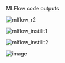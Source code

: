 MLFlow code outputs

![mlflow_r2](https://github.com/user-attachments/assets/a691c4c9-c03d-4ea4-896f-8bc1fdd2bdb8)

![mlflow_instilit1](https://github.com/user-attachments/assets/1254788f-a518-4d1e-a08b-3a87c6078cc7)

![mlflow_instilit2](https://github.com/user-attachments/assets/ada97d19-8df4-49a5-86c0-e3d58b32e23a)

![image](https://github.com/user-attachments/assets/bff14b4f-e41f-46b7-b110-cf17d23265b8)
